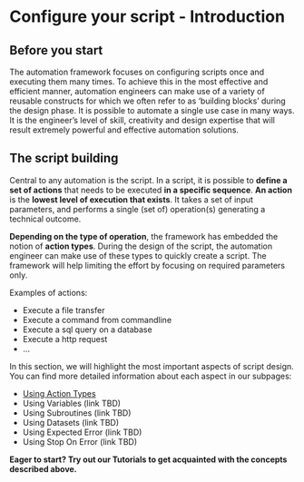 # Configure your script - Introduction
## Before you start
The automation framework focuses on configuring scripts once and executing them many times. To achieve this in the most effective and efficient manner, automation engineers can make use of a variety of reusable constructs for which we often refer to as ‘building blocks’ during the design phase. It is possible to automate a single use case in many ways. It is the engineer’s level of skill, creativity and design expertise that will result extremely powerful and effective automation solutions.

## The script building
Central to any automation is the script. In a script, it is possible to **define a set of actions** that needs to be executed **in a specific sequence**. **An action** is the **lowest level of execution that exists**. It takes a set of input parameters, and performs a single (set of) operation(s) generating a technical outcome.

**Depending on the type of operation**, the framework has embedded the notion of **action types**. During the design of the script, the automation engineer can make use of these types to quickly create a script. The framework will help limiting the effort by focusing on required parameters only.

Examples of actions:
*	Execute a file transfer
*	Execute a command from commandline
*	Execute a sql query on a database
*	Execute a http request
*	…

In this section, we will highlight the most important aspects of script design. You can find more detailed information about each aspect in our subpages:

* [Using Action Types](https://github.com/metadew/iesi/blob/676ca835bc988560d1182d16d1e17248d5f62be1/docs/pages/iesi%20core%20concepts/Configure%20your%20script%20-%20Using%20Action%20Types.md)
* Using Variables (link TBD)
* Using Subroutines (link TBD)
* Using Datasets (link TBD)
* Using Expected Error (link TBD)
* Using Stop On Error (link TBD)

**Eager to start? Try out our Tutorials to get acquainted with the concepts described above.**
